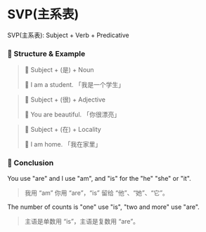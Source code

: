 # SVP(主系表)

SVP(主系表): Subject + Verb + Predicative

### 🚩 Structure & Example

> 🎈 Subject + (是) + Noun
>
> 🌰 I am a student. 「我是一个学生」

> 🎈 Subject + (很) + Adjective
>
> 🌰 You are beautiful. 「你很漂亮」

> 🎈 Subject + (在) + Locality
>
> 🌰 I am home. 「我在家里」

### 🚩 Conclusion

You use "are" and I use "am", and "is" for the "he" "she" or "it".

> 我用 “am” 你用 “are”，“is” 留给 “他”、“她”、“它”。

The number of counts is "one" use "is", "two and more" use "are".

> 主语是单数用 “is”，主语是复数用 “are”。
